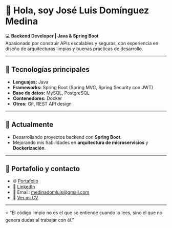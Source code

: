 # 👋 Hola, soy José Luis Domínguez Medina

💻 **Backend Developer | Java & Spring Boot**  
Apasionado por construir APIs escalables y seguras, con experiencia en diseño de arquitecturas limpias y buenas prácticas de desarrollo.  

---

## 🚀 Tecnologías principales
- **Lenguajes:** Java  
- **Frameworks:** Spring Boot (Spring MVC, Spring Security con JWT)  
- **Base de datos:** MySQL, PostgreSQL  
- **Contenedores:** Docker  
- **Otros:** Git, REST API design  

---

## 📌 Actualmente
- Desarrollando proyectos backend con **Spring Boot**.  
- Mejorando mis habilidades en **arquitectura de microservicios** y **Dockerización**.  

---

## 📂 Portafolio y contacto
- 🌐 [Portafolio](https://joseluis-dm.github.io/portafolio/)  
- 💼 [LinkedIn](www.linkedin.com/in/josé-luis-domínguez-medina)  
- 📧 Email: medinadomluis@gmail.com
- 📄 [Ver mi CV](https://drive.google.com/file/d/1I6J_au-FLXfY_IwB77A_-LLzplX4fv4R/view?usp=sharing)

---

⭐️ “El código limpio no es el que se entiende cuando lo lees, sino el que no genera dudas al trabajar con él.”  

